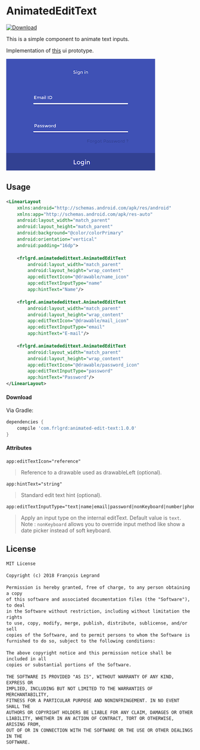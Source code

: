 AnimatedEditText
================

[ ![Download](https://api.bintray.com/packages/frlgrd/maven/animated-edit-text/images/download.svg) ](https://bintray.com/frlgrd/maven/animated-edit-text/_latestVersion)

This is a simple component to animate text inputs.

Implementation of [this](https://www.pinterest.fr/pin/406731410091824542/) ui prototype.

![Gif](art/aet.gif)

## Usage


```xml
<LinearLayout
    xmlns:android="http://schemas.android.com/apk/res/android"
    xmlns:app="http://schemas.android.com/apk/res-auto"
    android:layout_width="match_parent"
    android:layout_height="match_parent"
    android:background="@color/colorPrimary"
    android:orientation="vertical"
    android:padding="16dp">
    
    <frlgrd.animatededittext.AnimatedEditText
        android:layout_width="match_parent"
        android:layout_height="wrap_content"
        app:editTextIcon="@drawable/name_icon"
        app:editTextInputType="name"
        app:hintText="Name"/>
        
    <frlgrd.animatededittext.AnimatedEditText
        android:layout_width="match_parent"
        android:layout_height="wrap_content"
        app:editTextIcon="@drawable/mail_icon"
        app:editTextInputType="email"
        app:hintText="E-mail"/>
        
    <frlgrd.animatededittext.AnimatedEditText
        android:layout_width="match_parent"
        android:layout_height="wrap_content"
        app:editTextIcon="@drawable/password_icon"
        app:editTextInputType="password"
        app:hintText="Password"/>
</LinearLayout>

```
####  Download
Via Gradle:

```groovy
dependencies {
    compile 'com.frlgrd:animated-edit-text:1.0.0'
}
```

#### Attributes

```
app:editTextIcon="reference"
```
> Reference to a drawable used as drawableLeft (optional). 

```
app:hintText="string"
```
> Standard edit text hint (optional).
```
app:editTextInputType="text|name|email|password|nonKeyboard|number|phone"
```
> Apply an input type on the internal editText. Default value is `text`. Note : `nonKeyboard` allows you to override input method like show a date picker instead of soft keyboard.

License
-----
```
MIT License

Copyright (c) 2018 François Legrand

Permission is hereby granted, free of charge, to any person obtaining a copy
of this software and associated documentation files (the "Software"), to deal
in the Software without restriction, including without limitation the rights
to use, copy, modify, merge, publish, distribute, sublicense, and/or sell
copies of the Software, and to permit persons to whom the Software is
furnished to do so, subject to the following conditions:

The above copyright notice and this permission notice shall be included in all
copies or substantial portions of the Software.

THE SOFTWARE IS PROVIDED "AS IS", WITHOUT WARRANTY OF ANY KIND, EXPRESS OR
IMPLIED, INCLUDING BUT NOT LIMITED TO THE WARRANTIES OF MERCHANTABILITY,
FITNESS FOR A PARTICULAR PURPOSE AND NONINFRINGEMENT. IN NO EVENT SHALL THE
AUTHORS OR COPYRIGHT HOLDERS BE LIABLE FOR ANY CLAIM, DAMAGES OR OTHER
LIABILITY, WHETHER IN AN ACTION OF CONTRACT, TORT OR OTHERWISE, ARISING FROM,
OUT OF OR IN CONNECTION WITH THE SOFTWARE OR THE USE OR OTHER DEALINGS IN THE
SOFTWARE.
```
